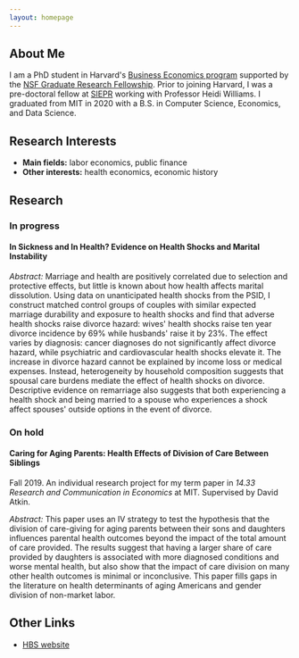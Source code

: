 ```yaml
---
layout: homepage
---
```


## About Me

I am a PhD student in Harvard's [Business Economics program](https://www.hbs.edu/doctoral/phd-programs/business-economics/Pages/default.aspx) supported by the [NSF Graduate Research Fellowship](https://www.nsfgrfp.org/). Prior to joining Harvard, I was a pre-doctoral fellow at [SIEPR](https://siepr.stanford.edu/programs/predoctoral-research-fellowship-opportunities) working with Professor Heidi Williams. I graduated from MIT in 2020 with a B.S. in Computer Science, Economics, and Data Science.

## Research Interests

- **Main fields:** labor economics, public finance
- **Other interests:** health economics, economic history

## Research


### In progress

#### In Sickness and In Health? Evidence on Health Shocks and Marital Instability

_Abstract:_ Marriage and health are positively correlated due to selection and protective effects, but little is known about how health affects marital dissolution. Using data on unanticipated health shocks from the PSID, I construct matched control groups of couples with similar expected marriage durability and exposure to health shocks and find that adverse health shocks raise divorce hazard: wives' health shocks raise ten year divorce incidence by 69% while husbands' raise it by 23%. The effect varies by diagnosis: cancer diagnoses do not significantly affect divorce hazard, while psychiatric and cardiovascular health shocks elevate it. The increase in divorce hazard cannot be explained by income loss or medical expenses. Instead, heterogeneity by household composition suggests that spousal care burdens mediate the effect of health shocks on divorce. Descriptive evidence on remarriage also suggests that both experiencing a health shock and being married to a spouse who experiences a shock affect spouses' outside options in the event of divorce.

### On hold

#### Caring for Aging Parents: Health Effects of Division of Care Between Siblings

Fall 2019. An individual research project for my term paper in _14.33 Research and Communication in Economics_ at MIT. Supervised by David Atkin.


_Abstract:_ This paper uses an IV strategy to test the hypothesis that the division of care-giving for aging parents between their sons and daughters influences parental health outcomes beyond the impact of the total amount of care provided. The results suggest that having a larger share of care provided by daughters is associated with more diagnosed conditions and worse mental health, but also show that the impact of care division on many other health outcomes is minimal or inconclusive. This paper fills gaps in the
literature on health determinants of aging Americans and gender division of non-market labor.

## Other Links

- [HBS website](https://www.hbs.edu/faculty/Pages/profile.aspx?facId=1376206)
